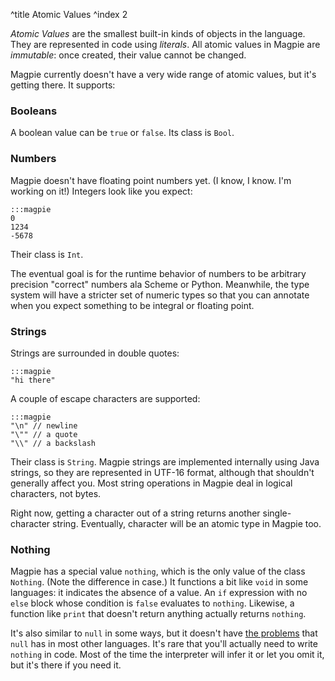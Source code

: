 ^title Atomic Values
^index 2

*Atomic Values* are the smallest built-in kinds of objects in the language. They
are represented in code using *literals*. All atomic values in Magpie are
*immutable*: once created, their value cannot be changed.

Magpie currently doesn't have a very wide range of atomic values, but it's
getting there. It supports:

### Booleans

A boolean value can be `true` or `false`. Its class is `Bool`.

### Numbers

Magpie doesn't have floating point numbers yet. (I know, I know. I'm working on it!) Integers look like you expect:
    
    :::magpie
    0
    1234
    -5678

Their class is `Int`.

<p class="future">
The eventual goal is for the runtime behavior of numbers to be arbitrary precision "correct" numbers ala Scheme or Python. Meanwhile, the type system will have a stricter set of numeric types so that you can annotate when you expect something to be integral or floating point.
</p>

### Strings

Strings are surrounded in double quotes:
    
    :::magpie
    "hi there"

A couple of escape characters are supported:

    :::magpie
    "\n" // newline
    "\"" // a quote
    "\\" // a backslash

Their class is `String`. Magpie strings are implemented internally using Java strings, so they are represented in UTF-16 format, although that shouldn't generally affect you. Most string operations in Magpie deal in logical characters, not bytes.

<p class="future">
Right now, getting a character out of a string returns another single-character string. Eventually, character will be an atomic type in Magpie too.
</p>

### Nothing

Magpie has a special value `nothing`, which is the only value of the class
`Nothing`. (Note the difference in case.) It functions a bit like `void` in some
languages: it indicates the absence of a value. An `if` expression with no
`else` block whose condition is `false` evaluates to `nothing`. Likewise, a
function like `print` that doesn't return anything actually returns `nothing`.

It's also similar to `null` in some ways, but it doesn't have [the
problems](http://journal.stuffwithstuff.com/2010/08/23/void-null-maybe-and-nothing/)
that `null` has in most other languages. It's rare that you'll actually need to
write `nothing` in code. Most of the time the interpreter will infer it or let
you omit it, but it's there if you need it.
